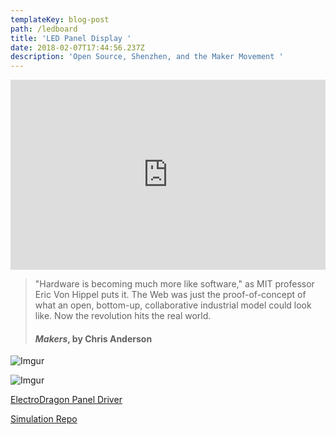 ```yaml
---
templateKey: blog-post
path: /ledboard
title: 'LED Panel Display '
date: 2018-02-07T17:44:56.237Z
description: 'Open Source, Shenzhen, and the Maker Movement '
---
```

<iframe class="imgur-embed" width="100%" height="304" frameborder="0" src="https://i.imgur.com/ssNly7Q.gifv#embed"></iframe>

> "Hardware is becoming much more like software," as MIT professor Eric Von Hippel puts it. The Web was just the proof-of-concept of what an open, bottom-up, collaborative industrial model could look like. Now the revolution hits the real world.
>
> #### _Makers_, by Chris Anderson

![Imgur](https://i.imgur.com/aL87WY5.gif)

![Imgur](https://i.imgur.com/dxgpX7a.jpg?1)

[ElectroDragon Panel Driver](http://www.electrodragon.com/product/rgb-matrix-panel-drive-board-raspberry-pi/)

[Simulation Repo](https://github.com/gstvbrg/lightboard)
